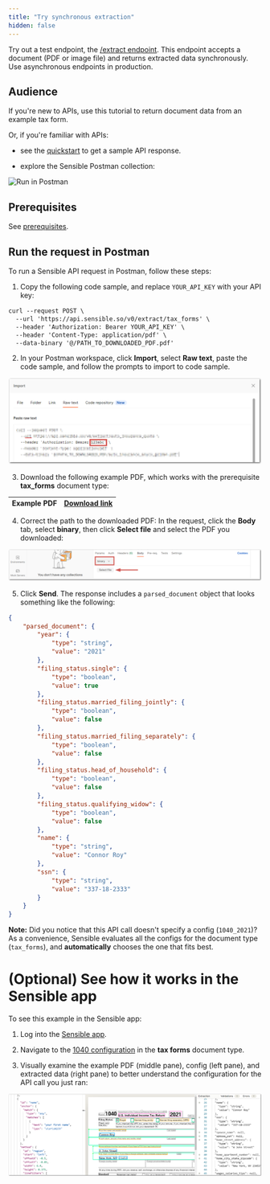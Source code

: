 ```yaml
---
title: "Try synchronous extraction"
hidden: false
---
```


Try out a test endpoint, the  [/extract endpoint](https://sensiblehq.readme.io/reference#rate-confirmations). This endpoint accepts a document (PDF or image file) and returns extracted data synchronously.  Use asynchronous endpoints in production.

Audience
---

If you're new to APIs, use this tutorial to return document data from an example tax form.

Or, if you're familiar with APIs:

- see the [quickstart](doc:quickstart) to get a sample API response.

- explore the Sensible Postman collection:

![Run in Postman](https://run.pstmn.io/button.svg) 

Prerequisites
---

See [prerequisites](doc:api-tutorial#prerequisites).

Run the request in Postman
----

To run a Sensible API request in Postman, follow these steps:


1. Copy the following code sample, and replace `YOUR_API_KEY` with your API key:


```curl
curl --request POST \
  --url 'https://api.sensible.so/v0/extract/tax_forms' \
  --header 'Authorization: Bearer YOUR_API_KEY' \
  --header 'Content-Type: application/pdf' \
  --data-binary '@/PATH_TO_DOWNLOADED_PDF.pdf'
```

2. In your Postman workspace, click **Import**, select **Raw text**, paste the code sample, and follow the prompts to import to code sample.

  ![Click to enlarge](https://raw.githubusercontent.com/sensible-hq/sensible-docs/main/readme-sync/assets/v0/images/final/api_quickstart_postman_import.png)

3. Download the following example PDF, which works with the prerequisite  **tax_forms**  document type:

| Example PDF | [Download link](https://github.com/sensible-hq/sensible-configuration-library/raw/main/tax_forms/1040/2021/1040_2021_sample.pdf) |
| ----------- | ------------------------------------------------------------ |

4.  Correct the path to the downloaded PDF: In the request, click the **Body** tab, select **binary**, then click **Select file** and select the PDF you downloaded:

  ![Click to enlarge](https://raw.githubusercontent.com/sensible-hq/sensible-docs/main/readme-sync/assets/v0/images/final/api_quickstart_postman_file.png)

   

5. Click **Send**. The response includes a `parsed_document` object that looks something like the following:

```json
{
	"parsed_document": {
		"year": {
			"type": "string",
			"value": "2021"
		},
		"filing_status.single": {
			"type": "boolean",
			"value": true
		},
		"filing_status.married_filing_jointly": {
			"type": "boolean",
			"value": false
		},
		"filing_status.married_filing_separately": {
			"type": "boolean",
			"value": false
		},
		"filing_status.head_of_household": {
			"type": "boolean",
			"value": false
		},
		"filing_status.qualifying_widow": {
			"type": "boolean",
			"value": false
		},
		"name": {
			"type": "string",
			"value": "Connor Roy"
		},
		"ssn": {
			"type": "string",
			"value": "337-18-2333"
		}
	}
}
```

**Note:**  Did you notice that this API call doesn't specify a config (`1040_2021`)? As a convenience, Sensible evaluates all the configs for the document type  (`tax_forms`), and **automatically** chooses the one that fits best.

(Optional) See how it works in the Sensible app
=====

To see this example in the Sensible app:

1. Log into the [Sensible app](https://app.sensible.so/signin/).

2. Navigate to the [1040 configuration](https://app.sensible.so/editor/?d=tax_forms&c=1040_2021&g=1040_2021_sample) in the **tax forms** document type.

3. Visually examine the example PDF (middle pane), config (left pane), and extracted data (right pane) to better understand the configuration for the API call you just ran:

![q](https://raw.githubusercontent.com/sensible-hq/sensible-docs/main/readme-sync/assets/v0/images/final/api_quickstart_app.png)





